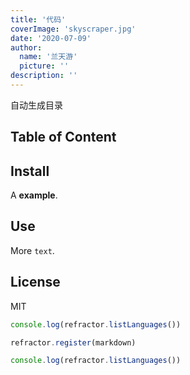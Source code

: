 ```yaml
---
title: '代码'
coverImage: 'skyscraper.jpg'
date: '2020-07-09'
author:
  name: '兰天游'    
  picture: ''
description: ''
---
```


自动生成目录

## Table of Content

## Install

A **example**.

## Use

More `text`.

## License

MIT

```js
console.log(refractor.listLanguages())

refractor.register(markdown)

console.log(refractor.listLanguages())
```